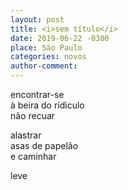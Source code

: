 ```yaml
---
layout: post
title: <i>sem título</i>
date: 2019-06-22 -0300
place: São Paulo
categories: novos
author-comment:
---
```


encontrar-se  
à beira do rídiculo<!--more-->  
não recuar  

alastrar  
asas de papelão  
e caminhar  

leve  
